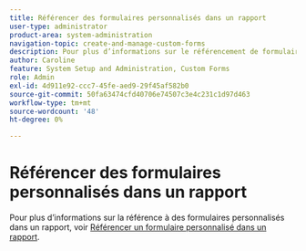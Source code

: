 ```yaml
---
title: Référencer des formulaires personnalisés dans un rapport
user-type: administrator
product-area: system-administration
navigation-topic: create-and-manage-custom-forms
description: Pour plus d’informations sur le référencement de formulaires personnalisés dans un rapport, reportez-vous à l’article "Référence d’un formulaire personnalisé dans un rapport".
author: Caroline
feature: System Setup and Administration, Custom Forms
role: Admin
exl-id: 4d911e92-ccc7-45fe-aed9-29f45af582b0
source-git-commit: 50fa63474cfd40706e74507c3e4c231c1d97d463
workflow-type: tm+mt
source-wordcount: '48'
ht-degree: 0%

---
```


# Référencer des formulaires personnalisés dans un rapport

Pour plus d’informations sur la référence à des formulaires personnalisés dans un rapport, voir [Référencer un formulaire personnalisé dans un rapport](../../../reports-and-dashboards/reports/creating-and-managing-reports/reference-custom-form-report.md).
